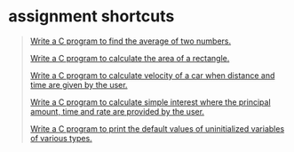 # assignment shortcuts
> [Write a C program to find the average of two numbers.](./avg.md)
>
>[Write a C program to calculate the area of a rectangle.](./areaofrec.md)
>
>[Write a C program to calculate velocity of a car when distance and time are given by  the user.](./vel.md)
>
>[Write a C program to calculate simple interest where the principal amount, time and rate are  provided by the user.](si.md)
>
>[Write a C program to print the default values of uninitialized variables of various  types.](datatype.md)
>
